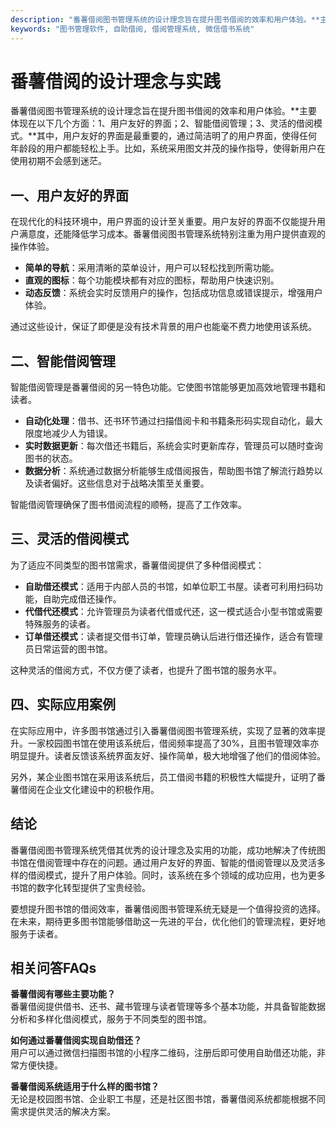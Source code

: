 ```yaml
---
description: "番薯借阅图书管理系统的设计理念旨在提升图书借阅的效率和用户体验。**主要体现在以下几个方面：1、用户友好的界面；2、智能借阅管理；3、灵活的借阅模式。**其中，用户友好的界面是最重要的，通过简洁明了的用户界面，使得任何年龄段的用户都能轻松上手。比如，系统采用图文并茂的操作指导，使得新用户在使用初期不会感到迷茫。"
keywords: "图书管理软件, 自助借阅, 借阅管理系统, 微信借书系统"
---
```

# 番薯借阅的设计理念与实践

番薯借阅图书管理系统的设计理念旨在提升图书借阅的效率和用户体验。**主要体现在以下几个方面：1、用户友好的界面；2、智能借阅管理；3、灵活的借阅模式。**其中，用户友好的界面是最重要的，通过简洁明了的用户界面，使得任何年龄段的用户都能轻松上手。比如，系统采用图文并茂的操作指导，使得新用户在使用初期不会感到迷茫。

## 一、用户友好的界面

在现代化的科技环境中，用户界面的设计至关重要。用户友好的界面不仅能提升用户满意度，还能降低学习成本。番薯借阅图书管理系统特别注重为用户提供直观的操作体验。

- **简单的导航**：采用清晰的菜单设计，用户可以轻松找到所需功能。
- **直观的图标**：每个功能模块都有对应的图标，帮助用户快速识别。
- **动态反馈**：系统会实时反馈用户的操作，包括成功信息或错误提示，增强用户体验。

通过这些设计，保证了即便是没有技术背景的用户也能毫不费力地使用该系统。

## 二、智能借阅管理

智能借阅管理是番薯借阅的另一特色功能。它使图书馆能够更加高效地管理书籍和读者。

- **自动化处理**：借书、还书环节通过扫描借阅卡和书籍条形码实现自动化，最大限度地减少人为错误。
- **实时数据更新**：每次借还书籍后，系统会实时更新库存，管理员可以随时查询图书的状态。
- **数据分析**：系统通过数据分析能够生成借阅报告，帮助图书馆了解流行趋势以及读者偏好。这些信息对于战略决策至关重要。

智能借阅管理确保了图书借阅流程的顺畅，提高了工作效率。

## 三、灵活的借阅模式

为了适应不同类型的图书馆需求，番薯借阅提供了多种借阅模式：

- **自助借还模式**：适用于内部人员的书馆，如单位职工书屋。读者可利用扫码功能，自助完成借还操作。
- **代借代还模式**：允许管理员为读者代借或代还，这一模式适合小型书馆或需要特殊服务的读者。
- **订单借还模式**：读者提交借书订单，管理员确认后进行借还操作，适合有管理员日常运营的图书馆。

这种灵活的借阅方式，不仅方便了读者，也提升了图书馆的服务水平。

## 四、实际应用案例

在实际应用中，许多图书馆通过引入番薯借阅图书管理系统，实现了显著的效率提升。一家校园图书馆在使用该系统后，借阅频率提高了30%，且图书管理效率亦明显提升。读者反馈该系统界面友好、操作简单，极大地增强了他们的借阅体验。

另外，某企业图书馆在采用该系统后，员工借阅书籍的积极性大幅提升，证明了番薯借阅在企业文化建设中的积极作用。

## 结论

番薯借阅图书管理系统凭借其优秀的设计理念及实用的功能，成功地解决了传统图书馆在借阅管理中存在的问题。通过用户友好的界面、智能的借阅管理以及灵活多样的借阅模式，提升了用户体验。同时，该系统在多个领域的成功应用，也为更多书馆的数字化转型提供了宝贵经验。

要想提升图书馆的借阅效率，番薯借阅图书管理系统无疑是一个值得投资的选择。在未来，期待更多图书馆能够借助这一先进的平台，优化他们的管理流程，更好地服务于读者。

## 相关问答FAQs

**番薯借阅有哪些主要功能？**  
番薯借阅提供借书、还书、藏书管理与读者管理等多个基本功能，并具备智能数据分析和多样化借阅模式，服务于不同类型的图书馆。

**如何通过番薯借阅实现自助借还？**  
用户可以通过微信扫描图书馆的小程序二维码，注册后即可使用自助借还功能，非常方便快捷。

**番薯借阅系统适用于什么样的图书馆？**  
无论是校园图书馆、企业职工书屋，还是社区图书馆，番薯借阅系统都能根据不同需求提供灵活的解决方案。
